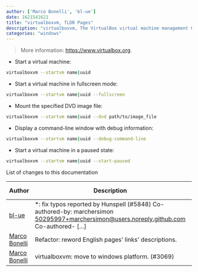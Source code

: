 ```yaml
---
author: ['Marco Bonelli', 'bl-ue']
date: 1621541621
title: "virtualboxvm, TLDR Pages"
description: "virtualboxvm, The VirtualBox virtual machine management CLI."
categories: "windows"
---
```

> More information: <https://www.virtualbox.org>.

- Start a virtual machine:

```bash
virtualboxvm --startvm name|uuid
```

- Start a virtual machine in fullscreen mode:

```bash
virtualboxvm --startvm name|uuid --fullscreen
```

- Mount the specified DVD image file:

```bash
virtualboxvm --startvm name|uuid --dvd path/to/image_file
```

- Display a command-line window with debug information:

```bash
virtualboxvm --startvm name|uuid --debug-command-line
```

- Start a virtual machine in a paused state:

```bash
virtualboxvm --startvm name|uuid --start-paused
```
List of changes to this documentation


Author | Description | ISO 8601 Date | GitHub link
------|-----|-----|-----
[bl-ue](mailto:54780737+bl-ue@users.noreply.github.com) | *: fix typos reported by Hunspell (#5848) Co-authored-by: marchersimon <50295997+marchersimon@users.noreply.github.com> Co-authored- [...] | 2021-05-20T22:13:41 | [8ebd171d6f00](https://github.com/tldr-pages/tldr/commit/8ebd171d6f001698709fefc02b1fd5cc9f3a99c4)
[Marco Bonelli](mailto:marco@mebeim.net) | Refactor: reword English pages' links' descriptions. | 2019-06-03T14:19:41 | [66abb98ce935](https://github.com/tldr-pages/tldr/commit/66abb98ce935c0f4516bf30c4d6da72180d5a3ab)
[Marco Bonelli](mailto:mebeim@users.noreply.github.com) | virtualboxvm: move to windows platform. (#3069) | 2019-05-31T15:13:04 | [013160fcf31c](https://github.com/tldr-pages/tldr/commit/013160fcf31c727279777a0f0fe47eda541b24af)

